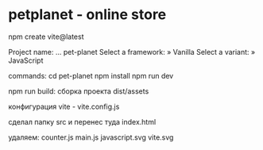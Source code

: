 # petplanet - online store

npm create vite@latest

Project name: ... pet-planet
Select a framework: » Vanilla
Select a variant: » JavaScript

commands:
cd pet-planet
npm install
npm run dev

npm run build:
сборка проекта dist/assets

конфигурация vite - vite.config.js

сделал папку src и перенес туда index.html

удаляем:
counter.js
main.js
javascript.svg
vite.svg
